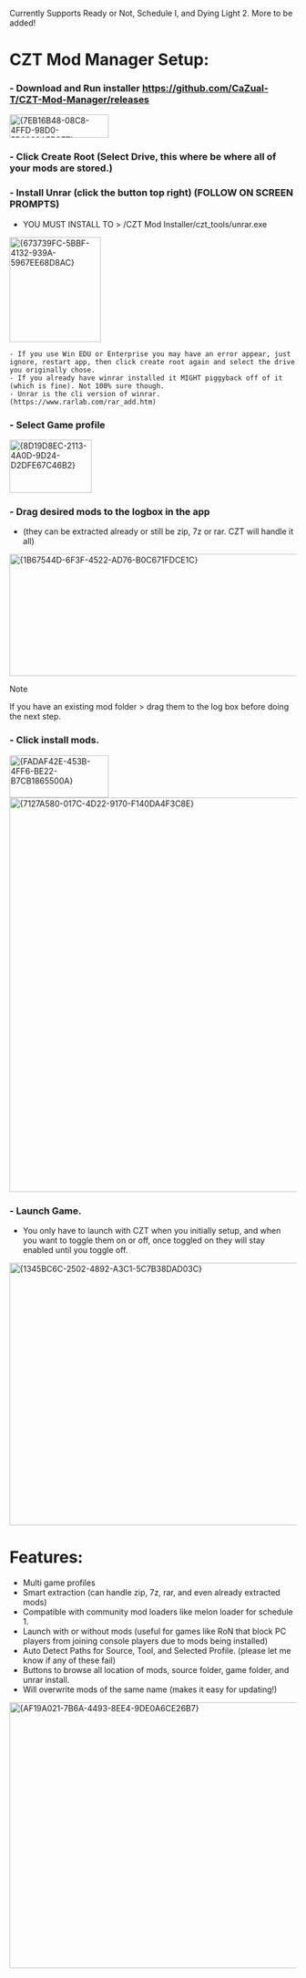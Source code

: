 Currently Supports Ready or Not, Schedule I, and Dying Light 2. More to be added!

# CZT Mod Manager Setup:
### - Download and Run installer <https://github.com/CaZual-T/CZT-Mod-Manager/releases>
<img width="174" height="41" alt="{7EB16B48-08C8-4FFD-98D0-5B2268A55CE7}" src="https://github.com/user-attachments/assets/e7a5422c-d50a-44f9-9d7d-f1647d57bca0" />

### - Click Create Root (Select Drive, this where be where all of your mods are stored.)

### - Install Unrar (click the button top right) (FOLLOW ON SCREEN PROMPTS)
- YOU MUST INSTALL TO > /CZT Mod Installer/czt_tools/unrar.exe
<img width="160" height="184" alt="{673739FC-5BBF-4132-939A-5967EE68D8AC}" src="https://github.com/user-attachments/assets/c6b682d5-245c-4ddc-a44b-30763fdeae2b" />

    - If you use Win EDU or Enterprise you may have an error appear, just ignore, restart app, then click create root again and select the drive you originally chose.
    - If you already have winrar installed it MIGHT piggyback off of it (which is fine). Not 100% sure though.
    - Unrar is the cli version of winrar. (https://www.rarlab.com/rar_add.htm)
    
### - Select Game profile
<img width="144" height="93" alt="{8D19D8EC-2113-4A0D-9D24-D2DFE67C46B2}" src="https://github.com/user-attachments/assets/a1ea3117-143b-478d-998a-0137fcb2f5d0" />

### - Drag desired mods to the logbox in the app 
- (they can be extracted already or still be zip, 7z or rar. CZT will handle it all)
<img width="742" height="214" alt="{1B67544D-6F3F-4522-AD76-B0C671FDCE1C}" src="https://github.com/user-attachments/assets/9442ccf0-ace7-46fd-a2e3-107311e8478f" />



> [!NOTE]
> If you have an existing mod folder > drag them to the log box before doing the next step.

### - Click install mods.
<img width="174" height="74" alt="{FADAF42E-453B-4FF6-BE22-B7CB1865500A}" src="https://github.com/user-attachments/assets/03a81e48-37ad-4bea-9ce3-1d1bdf7d7b7e" />
<img width="895" height="691" alt="{7127A580-017C-4D22-9170-F140DA4F3C8E}" src="https://github.com/user-attachments/assets/9d8d6f20-5dea-4ba1-b7b2-6c691d2c8a0f" />


### - Launch Game.
- You only have to launch with CZT when you initially setup, and when you want to toggle them on or off, once toggled on they will stay enabled until you toggle off.
<img width="757" height="460" alt="{1345BC6C-2502-4892-A3C1-5C7B38DAD03C}" src="https://github.com/user-attachments/assets/3929d6e5-2851-4a44-a569-6e019b094d0f" />



# Features:
- Multi game profiles
- Smart extraction (can handle zip, 7z, rar, and even already extracted mods)
- Compatible with community mod loaders like melon loader for schedule 1.
- Launch with or without mods (useful for games like RoN that block PC players from joining console players due to mods being installed)
- Auto Detect Paths for Source, Tool, and Selected Profile. (please let me know if any of these fail)
- Buttons to browse all location of mods, source folder, game folder, and unrar install.
- Will overwrite mods of the same name (makes it easy for updating!)

<img width="770" height="466" alt="{AF19A021-7B6A-4493-8EE4-9DE0A6CE26B7}" src="https://github.com/user-attachments/assets/63694a82-b5ca-442e-adb7-d4126e1e1f87" />

